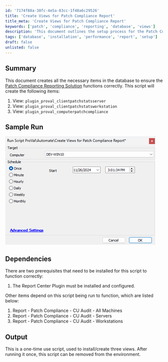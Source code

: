 ```yaml
---
id: '7174f88a-38fc-4e5a-83cc-1f48a6c29526'
title: 'Create Views for Patch Compliance Report'
title_meta: 'Create Views for Patch Compliance Report'
keywords: ['patch', 'compliance', 'reporting', 'database', 'views']
description: 'This document outlines the setup process for the Patch Compliance Reporting Solution, detailing the creation of necessary database views for effective patch compliance reporting. It includes dependencies, a sample run, and information on the one-time use of the script.'
tags: ['database', 'installation', 'performance', 'report', 'setup']
draft: false
unlisted: false
---
```


## Summary

This document creates all the necessary items in the database to ensure the [Patch Compliance Reporting Solution](https://proval.itglue.com/5078775/docs/17889366) functions correctly. This script will create the following items:

1. View: `plugin_proval_clientpatchstatsserver`
2. View: `plugin_proval_clientpatchstatsworkstation`
3. View: `plugin_proval_computerpatchcompliance`

## Sample Run

![Sample Run](../../../static/img/Create-Views-for-Patch-Compliance-Report/image_1.png)

## Dependencies

There are two prerequisites that need to be installed for this script to function correctly:

1. The Report Center Plugin must be installed and configured.

Other items depend on this script being run to function, which are listed below:

1. Report - Patch Compliance - CU Audit - All Machines
2. Report - Patch Compliance - CU Audit - Servers
3. Report - Patch Compliance - CU Audit - Workstations

## Output

This is a one-time use script, used to install/create three views. After running it once, this script can be removed from the environment.



